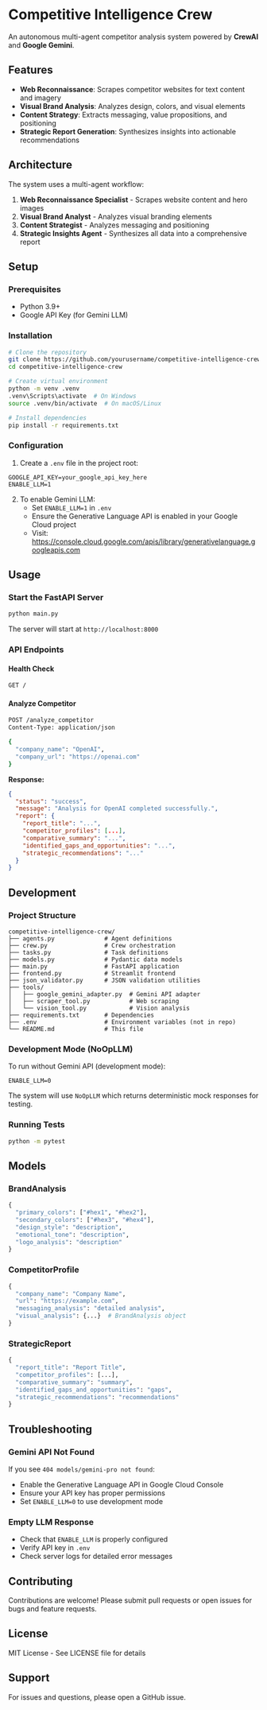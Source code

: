 # Competitive Intelligence Crew

An autonomous multi-agent competitor analysis system powered by **CrewAI** and **Google Gemini**.

## Features

- **Web Reconnaissance**: Scrapes competitor websites for text content and imagery
- **Visual Brand Analysis**: Analyzes design, colors, and visual elements
- **Content Strategy**: Extracts messaging, value propositions, and positioning
- **Strategic Report Generation**: Synthesizes insights into actionable recommendations

## Architecture

The system uses a multi-agent workflow:

1. **Web Reconnaissance Specialist** - Scrapes website content and hero images
2. **Visual Brand Analyst** - Analyzes visual branding elements
3. **Content Strategist** - Analyzes messaging and positioning
4. **Strategic Insights Agent** - Synthesizes all data into a comprehensive report

## Setup

### Prerequisites

- Python 3.9+
- Google API Key (for Gemini LLM)

### Installation

```bash
# Clone the repository
git clone https://github.com/yourusername/competitive-intelligence-crew.git
cd competitive-intelligence-crew

# Create virtual environment
python -m venv .venv
.venv\Scripts\activate  # On Windows
source .venv/bin/activate  # On macOS/Linux

# Install dependencies
pip install -r requirements.txt
```

### Configuration

1. Create a `.env` file in the project root:

```env
GOOGLE_API_KEY=your_google_api_key_here
ENABLE_LLM=1
```

2. To enable Gemini LLM:
   - Set `ENABLE_LLM=1` in `.env`
   - Ensure the Generative Language API is enabled in your Google Cloud project
   - Visit: https://console.cloud.google.com/apis/library/generativelanguage.googleapis.com

## Usage

### Start the FastAPI Server

```bash
python main.py
```

The server will start at `http://localhost:8000`

### API Endpoints

#### Health Check
```bash
GET /
```

#### Analyze Competitor
```bash
POST /analyze_competitor
Content-Type: application/json

{
  "company_name": "OpenAI",
  "company_url": "https://openai.com"
}
```

**Response:**
```json
{
  "status": "success",
  "message": "Analysis for OpenAI completed successfully.",
  "report": {
    "report_title": "...",
    "competitor_profiles": [...],
    "comparative_summary": "...",
    "identified_gaps_and_opportunities": "...",
    "strategic_recommendations": "..."
  }
}
```

## Development

### Project Structure

```
competitive-intelligence-crew/
├── agents.py              # Agent definitions
├── crew.py                # Crew orchestration
├── tasks.py               # Task definitions
├── models.py              # Pydantic data models
├── main.py                # FastAPI application
├── frontend.py            # Streamlit frontend
├── json_validator.py      # JSON validation utilities
├── tools/
│   ├── google_gemini_adapter.py  # Gemini API adapter
│   ├── scraper_tool.py           # Web scraping
│   └── vision_tool.py            # Vision analysis
├── requirements.txt       # Dependencies
├── .env                   # Environment variables (not in repo)
└── README.md              # This file
```

### Development Mode (NoOpLLM)

To run without Gemini API (development mode):

```env
ENABLE_LLM=0
```

The system will use `NoOpLLM` which returns deterministic mock responses for testing.

### Running Tests

```bash
python -m pytest
```

## Models

### BrandAnalysis
```python
{
  "primary_colors": ["#hex1", "#hex2"],
  "secondary_colors": ["#hex3", "#hex4"],
  "design_style": "description",
  "emotional_tone": "description",
  "logo_analysis": "description"
}
```

### CompetitorProfile
```python
{
  "company_name": "Company Name",
  "url": "https://example.com",
  "messaging_analysis": "detailed analysis",
  "visual_analysis": {...}  # BrandAnalysis object
}
```

### StrategicReport
```python
{
  "report_title": "Report Title",
  "competitor_profiles": [...],
  "comparative_summary": "summary",
  "identified_gaps_and_opportunities": "gaps",
  "strategic_recommendations": "recommendations"
}
```

## Troubleshooting

### Gemini API Not Found
If you see `404 models/gemini-pro not found`:
- Enable the Generative Language API in Google Cloud Console
- Ensure your API key has proper permissions
- Set `ENABLE_LLM=0` to use development mode

### Empty LLM Response
- Check that `ENABLE_LLM` is properly configured
- Verify API key in `.env`
- Check server logs for detailed error messages

## Contributing

Contributions are welcome! Please submit pull requests or open issues for bugs and feature requests.

## License

MIT License - See LICENSE file for details

## Support

For issues and questions, please open a GitHub issue.
